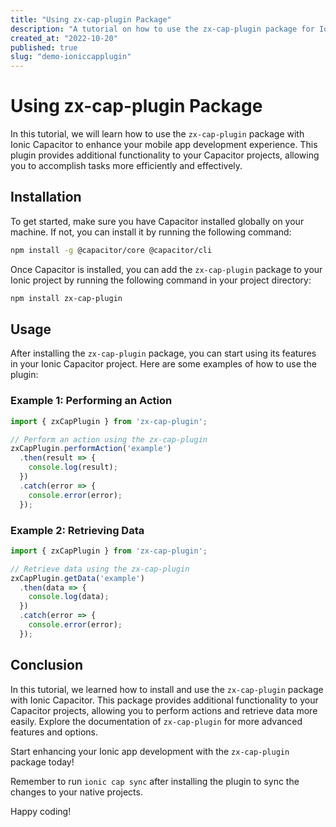 ```yaml
---
title: "Using zx-cap-plugin Package"
description: "A tutorial on how to use the zx-cap-plugin package for Ionic Capacitor"
created_at: "2022-10-20"
published: true
slug: "demo-ioniccapplugin"
---
```


# Using zx-cap-plugin Package

In this tutorial, we will learn how to use the `zx-cap-plugin` package with Ionic Capacitor to enhance your mobile app development experience. This plugin provides additional functionality to your Capacitor projects, allowing you to accomplish tasks more efficiently and effectively.

## Installation

To get started, make sure you have Capacitor installed globally on your machine. If not, you can install it by running the following command:

```bash
npm install -g @capacitor/core @capacitor/cli
```

Once Capacitor is installed, you can add the `zx-cap-plugin` package to your Ionic project by running the following command in your project directory:

```bash
npm install zx-cap-plugin
```

## Usage

After installing the `zx-cap-plugin` package, you can start using its features in your Ionic Capacitor project. Here are some examples of how to use the plugin:

### Example 1: Performing an Action

```typescript
import { zxCapPlugin } from 'zx-cap-plugin';

// Perform an action using the zx-cap-plugin
zxCapPlugin.performAction('example')
  .then(result => {
    console.log(result);
  })
  .catch(error => {
    console.error(error);
  });
```

### Example 2: Retrieving Data

```typescript
import { zxCapPlugin } from 'zx-cap-plugin';

// Retrieve data using the zx-cap-plugin
zxCapPlugin.getData('example')
  .then(data => {
    console.log(data);
  })
  .catch(error => {
    console.error(error);
  });
```

## Conclusion

In this tutorial, we learned how to install and use the `zx-cap-plugin` package with Ionic Capacitor. This package provides additional functionality to your Capacitor projects, allowing you to perform actions and retrieve data more easily. Explore the documentation of `zx-cap-plugin` for more advanced features and options.

Start enhancing your Ionic app development with the `zx-cap-plugin` package today!

Remember to run `ionic cap sync` after installing the plugin to sync the changes to your native projects.

Happy coding!